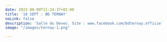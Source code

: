 ```yaml
---
date: 2022-08-09T11:24:37+02:00
title: '18 SEPT : BD TERNAY'
noLink: false
description: 'Salle du Deves. Site : www.facebook.com/bdternay.officiel'
image: "/images/ternay-1.png"

---
```

